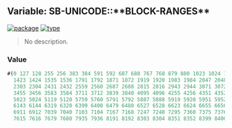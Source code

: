## Variable: SB-UNICODE::\*\*BLOCK-RANGES\*\*
[![package](https://img.shields.io/badge/Package-SB--UNICODE-5f9ea0.svg?style=social&colorA=999999)](../) [![type](https://img.shields.io/badge/Type-Variable-5f9ea0.svg?style=social&colorA=999999)](../#variable) 

> No description.

### Value
```cl
#(0 127 128 255 256 383 384 591 592 687 688 767 768 879 880 1023 1024 1279 1280 1327 1328
  1423 1424 1535 1536 1791 1792 1871 1872 1919 1920 1983 1984 2047 2048 2111 2112 2143 2208
  2303 2304 2431 2432 2559 2560 2687 2688 2815 2816 2943 2944 3071 3072 3199 3200 3327 3328
  3455 3456 3583 3584 3711 3712 3839 3840 4095 4096 4255 4256 4351 4352 4607 4608 4991 4992
  5023 5024 5119 5120 5759 5760 5791 5792 5887 5888 5919 5920 5951 5952 5983 5984 6015 6016
  6143 6144 6319 6320 6399 6400 6479 6480 6527 6528 6623 6624 6655 6656 6687 6688 6831 6832
  6911 6912 7039 7040 7103 7104 7167 7168 7247 7248 7295 7360 7375 7376 7423 7424 7551 7552
  7615 7616 7679 7680 7935 7936 8191 8192 8303 8304 8351 8352 8399 8400 8447 8448 8527 8528 ..)
```
